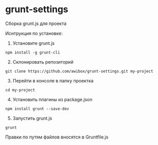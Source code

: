 grunt-settings
==================

Сборка grunt.js для проекта

Иснтрукция по установке:

1. Установите grunt.js
```
npm install -g grunt-cli
```

2. Склонировать репозиторий
```
git clone https://github.com/awibox/grunt-settings.git my-project
```

3. Перейти в консоле в папку проектка
```
cd my-project
```

4. Установить плагины из package.json
```
npm install grunt --save-dev
```

5. Запустить grunt.js
```
grunt
```

Правки по путям файлов вносятся в Gruntfile.js
